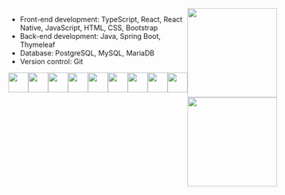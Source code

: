 <div style="display: flex; margin-bottom: 20px;">
  <div style="flex: 1; ">
    <ul>
      <li>Front-end development: TypeScript, React, React Native, JavaScript, HTML, CSS, Bootstrap</li>
      <li>Back-end development: Java, Spring Boot, Thymeleaf</li>
      <li>Database: PostgreSQL, MySQL, MariaDB</li>
      <li>Version control: Git</li>
    </ul>
    <div style="display: flex; justify-content: space-around; margin-top: 10px;">
      <img height="40px" src="https://cdn.svgporn.com/logos/react.svg"/>
      <img height="40px" src="https://cdn.svgporn.com/logos/java.svg"/>
      <img height="40px" src="https://cdn.svgporn.com/logos/javascript.svg"/>
      <img height="40px" src="https://cdn.svgporn.com/logos/typescript-icon.svg"/>
      <img height="40px" src="https://cdn.svgporn.com/logos/spring-icon.svg"/>
      <img height="40px" src="https://cdn.svgporn.com/logos/postgresql.svg"/>
      <img height="40px" src="https://cdn.svgporn.com/logos/git-icon.svg"/>
      <img height="40px" src="https://cdn.svgporn.com/logos/html-5.svg"/>
      <img height="40px" src="https://cdn.svgporn.com/logos/css-3.svg"/>
    </div>
  </div>
  <hr>
  <div style="flex: 1;">
    <img  src="https://github-readme-stats.vercel.app/api/top-langs/?username=espu&layout=compact&theme=dark&hide_border=true" height="180" align="center" />
    <img src="https://github-readme-streak-stats.herokuapp.com/?user=espu&theme=dark&hide_border=true" height="180" align="center" ></img>
  </div>
</div>
